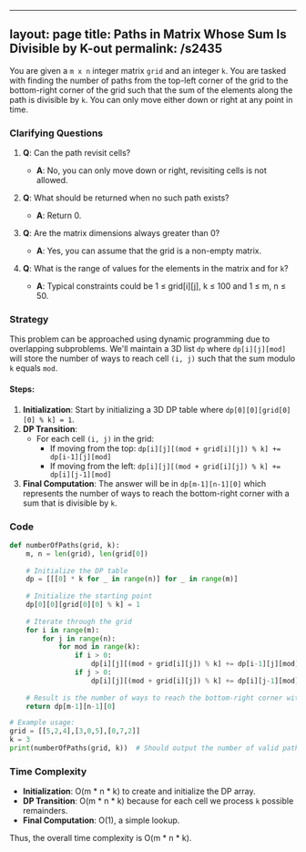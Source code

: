 
---
layout: page
title:  Paths in Matrix Whose Sum Is Divisible by K-out
permalink: /s2435
---

You are given a `m x n` integer matrix `grid` and an integer `k`. You are tasked with finding the number of paths from the top-left corner of the grid to the bottom-right corner of the grid such that the sum of the elements along the path is divisible by `k`. You can only move either down or right at any point in time.

### Clarifying Questions

1. **Q**: Can the path revisit cells?
   - **A**: No, you can only move down or right, revisiting cells is not allowed.
   
2. **Q**: What should be returned when no such path exists?
   - **A**: Return 0.
   
3. **Q**: Are the matrix dimensions always greater than 0?
   - **A**: Yes, you can assume that the grid is a non-empty matrix.
   
4. **Q**: What is the range of values for the elements in the matrix and for `k`?
   - **A**: Typical constraints could be 1 ≤ grid[i][j], k ≤ 100 and 1 ≤ m, n ≤ 50.

### Strategy

This problem can be approached using dynamic programming due to overlapping subproblems. We'll maintain a 3D list `dp` where `dp[i][j][mod]` will store the number of ways to reach cell `(i, j)` such that the sum modulo `k` equals `mod`.

#### Steps:
1. **Initialization**: Start by initializing a 3D DP table where `dp[0][0][grid[0][0] % k] = 1`.
2. **DP Transition**:
   - For each cell `(i, j)` in the grid:
     - If moving from the top:
       ```dp[i][j][(mod + grid[i][j]) % k] += dp[i-1][j][mod]```
     - If moving from the left:
       ```dp[i][j][(mod + grid[i][j]) % k] += dp[i][j-1][mod]```
3. **Final Computation**: The answer will be in `dp[m-1][n-1][0]` which represents the number of ways to reach the bottom-right corner with a sum that is divisible by `k`.

### Code

```python
def numberOfPaths(grid, k):
    m, n = len(grid), len(grid[0])
    
    # Initialize the DP table
    dp = [[[0] * k for _ in range(n)] for _ in range(m)]
    
    # Initialize the starting point
    dp[0][0][grid[0][0] % k] = 1
    
    # Iterate through the grid
    for i in range(m):
        for j in range(n):
            for mod in range(k):
                if i > 0:
                    dp[i][j][(mod + grid[i][j]) % k] += dp[i-1][j][mod]
                if j > 0:
                    dp[i][j][(mod + grid[i][j]) % k] += dp[i][j-1][mod]
    
    # Result is the number of ways to reach the bottom-right corner with sum % k == 0
    return dp[m-1][n-1][0]

# Example usage:
grid = [[5,2,4],[3,0,5],[0,7,2]]
k = 3
print(numberOfPaths(grid, k))  # Should output the number of valid paths
```

### Time Complexity

- **Initialization**: O(m * n * k) to create and initialize the DP array.
- **DP Transition**: O(m * n * k) because for each cell we process `k` possible remainders.
- **Final Computation**: O(1), a simple lookup.

Thus, the overall time complexity is O(m * n * k).